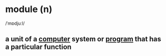 # module (n)

/ˈmɒdjuːl/

## a unit of a [computer](../c/computer-n.md#an-electronic-machine-that-can-store-organize-and-find-information-do-processes-with-numbers-and-other-data-and-control-other-machines) system or [program](../p/program-n.md#a-set-of-instructions-in-code-that-controls-the-operations-or-functions-of-a-computer) that has a particular function